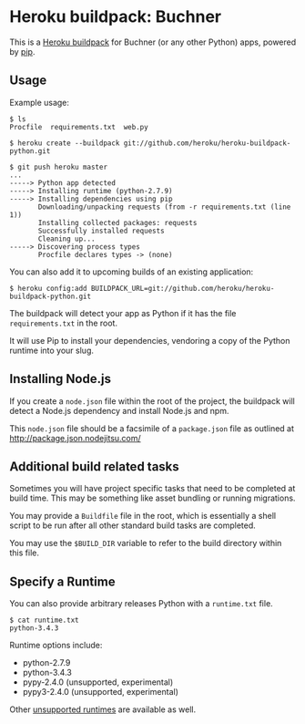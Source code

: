 Heroku buildpack: Buchner
=========================

This is a [Heroku buildpack](http://devcenter.heroku.com/articles/buildpacks) for Buchner (or any other Python) apps, powered by [pip](http://www.pip-installer.org/).


Usage
-----

Example usage:

    $ ls
    Procfile  requirements.txt  web.py

    $ heroku create --buildpack git://github.com/heroku/heroku-buildpack-python.git

    $ git push heroku master
    ...
    -----> Python app detected
    -----> Installing runtime (python-2.7.9)
    -----> Installing dependencies using pip
           Downloading/unpacking requests (from -r requirements.txt (line 1))
           Installing collected packages: requests
           Successfully installed requests
           Cleaning up...
    -----> Discovering process types
           Procfile declares types -> (none)

You can also add it to upcoming builds of an existing application:

    $ heroku config:add BUILDPACK_URL=git://github.com/heroku/heroku-buildpack-python.git

The buildpack will detect your app as Python if it has the file `requirements.txt` in the root.

It will use Pip to install your dependencies, vendoring a copy of the Python runtime into your slug.

Installing Node.js
------------------

If you create a `node.json` file within the root of the project, the buildpack
will detect a Node.js dependency and install Node.js and npm.

This `node.json` file should be a facsimile of a `package.json` file as outlined
at http://package.json.nodejitsu.com/

Additional build related tasks
------------------------------

Sometimes you will have project specific tasks that need to be completed at
build time. This may be something like asset bundling or running migrations.

You may provide a `Buildfile` file in the root, which is essentially a shell
script to be run after all other standard build tasks are completed.

You may use the `$BUILD_DIR` variable to refer to the build directory within
this file.

Specify a Runtime
-----------------

You can also provide arbitrary releases Python with a `runtime.txt` file.

    $ cat runtime.txt
    python-3.4.3

Runtime options include:

- python-2.7.9
- python-3.4.3
- pypy-2.4.0 (unsupported, experimental)
- pypy3-2.4.0 (unsupported, experimental)

Other [unsupported runtimes](https://github.com/heroku/heroku-buildpack-python/tree/master/builds/runtimes) are available as well.

